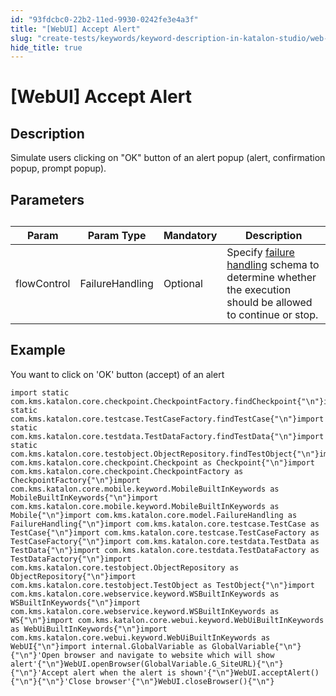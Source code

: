 ```yaml
---
id: "93fdcbc0-22b2-11ed-9930-0242fe3e4a3f"
title: "[WebUI] Accept Alert"
slug: "create-tests/keywords/keyword-description-in-katalon-studio/web-ui-keywords/webui-accept-alert"
hide_title: true
---
```


# <a id="id_0" class="anchor_top_offset"/><a id="ariaid-title1" class="anchor_top_offset"/>[WebUI] Accept Alert


## <a id="id_0__id_1" class="anchor_top_offset"/>Description

              
<p xmlns="http://www.w3.org/1999/xhtml" className="p">Simulate users clicking on "OK" button of an alert popup (alert,   confirmation popup, prompt popup).</p> 
      

## <a id="id_0__id_2" class="anchor_top_offset"/>Parameters

              
<table xmlns="http://www.w3.org/1999/xhtml" className="table anchor_top_offset" id="id_0__4af6c935-894b-4605-abc1-fd13d44bf497"><caption /><thead className="thead"><tr className><th className="entry anchor_top_offset" id="id_0__4af6c935-894b-4605-abc1-fd13d44bf497__entry__1">Param</th><th className="entry anchor_top_offset" id="id_0__4af6c935-894b-4605-abc1-fd13d44bf497__entry__2">Param Type</th><th className="entry anchor_top_offset" id="id_0__4af6c935-894b-4605-abc1-fd13d44bf497__entry__3">Mandatory</th><th className="entry anchor_top_offset" id="id_0__4af6c935-894b-4605-abc1-fd13d44bf497__entry__4">Description</th></tr></thead><tbody className="tbody"><tr className><td className="entry" headers="id_0__4af6c935-894b-4605-abc1-fd13d44bf497__entry__1 id_0__4af6c935-894b-4605-abc1-fd13d44bf497__entry__2 id_0__4af6c935-894b-4605-abc1-fd13d44bf497__entry__3 id_0__4af6c935-894b-4605-abc1-fd13d44bf497__entry__4 ">flowControl</td><td className="entry" headers="id_0__4af6c935-894b-4605-abc1-fd13d44bf497__entry__1 id_0__4af6c935-894b-4605-abc1-fd13d44bf497__entry__2 id_0__4af6c935-894b-4605-abc1-fd13d44bf497__entry__3 id_0__4af6c935-894b-4605-abc1-fd13d44bf497__entry__4 ">FailureHandling</td><td className="entry" headers="id_0__4af6c935-894b-4605-abc1-fd13d44bf497__entry__1 id_0__4af6c935-894b-4605-abc1-fd13d44bf497__entry__2 id_0__4af6c935-894b-4605-abc1-fd13d44bf497__entry__3 id_0__4af6c935-894b-4605-abc1-fd13d44bf497__entry__4 ">Optional</td><td className="entry" headers="id_0__4af6c935-894b-4605-abc1-fd13d44bf497__entry__1 id_0__4af6c935-894b-4605-abc1-fd13d44bf497__entry__2 id_0__4af6c935-894b-4605-abc1-fd13d44bf497__entry__3 id_0__4af6c935-894b-4605-abc1-fd13d44bf497__entry__4 ">Specify <a className="xref" href="/docs/maintain/configure-failure-handling-settings-in-katalon-studio">failure handling</a> schema to         determine whether the execution should be allowed to continue or         stop.</td></tr></tbody></table> 
      

## <a id="id_0__id_3" class="anchor_top_offset"/>Example

              
<p xmlns="http://www.w3.org/1999/xhtml" className="p">You want to click on 'OK' button (accept) of an alert</p> 
              
<pre xmlns="http://www.w3.org/1999/xhtml" className="pre codeblock"><code>import static com.kms.katalon.core.checkpoint.CheckpointFactory.findCheckpoint{"\n"}import static com.kms.katalon.core.testcase.TestCaseFactory.findTestCase{"\n"}import static com.kms.katalon.core.testdata.TestDataFactory.findTestData{"\n"}import static com.kms.katalon.core.testobject.ObjectRepository.findTestObject{"\n"}import com.kms.katalon.core.checkpoint.Checkpoint as Checkpoint{"\n"}import com.kms.katalon.core.checkpoint.CheckpointFactory as CheckpointFactory{"\n"}import com.kms.katalon.core.mobile.keyword.MobileBuiltInKeywords as MobileBuiltInKeywords{"\n"}import com.kms.katalon.core.mobile.keyword.MobileBuiltInKeywords as Mobile{"\n"}import com.kms.katalon.core.model.FailureHandling as FailureHandling{"\n"}import com.kms.katalon.core.testcase.TestCase as TestCase{"\n"}import com.kms.katalon.core.testcase.TestCaseFactory as TestCaseFactory{"\n"}import com.kms.katalon.core.testdata.TestData as TestData{"\n"}import com.kms.katalon.core.testdata.TestDataFactory as TestDataFactory{"\n"}import com.kms.katalon.core.testobject.ObjectRepository as ObjectRepository{"\n"}import com.kms.katalon.core.testobject.TestObject as TestObject{"\n"}import com.kms.katalon.core.webservice.keyword.WSBuiltInKeywords as WSBuiltInKeywords{"\n"}import com.kms.katalon.core.webservice.keyword.WSBuiltInKeywords as WS{"\n"}import com.kms.katalon.core.webui.keyword.WebUiBuiltInKeywords as WebUiBuiltInKeywords{"\n"}import com.kms.katalon.core.webui.keyword.WebUiBuiltInKeywords as WebUI{"\n"}import internal.GlobalVariable as GlobalVariable{"\n"}{"\n"}'Open browser and navigate to website which will show alert'{"\n"}WebUI.openBrowser(GlobalVariable.G_SiteURL){"\n"}{"\n"}'Accept alert when the alert is shown'{"\n"}WebUI.acceptAlert(){"\n"}{"\n"}'Close browser'{"\n"}WebUI.closeBrowser(){"\n"}</code></pre> 
            
